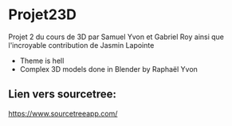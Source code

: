 # Projet23D
Projet 2 du cours de 3D par Samuel Yvon et Gabriel Roy ainsi que l'incroyable contribution de Jasmin Lapointe

- Theme is hell
- Complex 3D models done in Blender by Raphaël Yvon

## Lien vers sourcetree:
https://www.sourcetreeapp.com/
